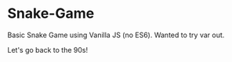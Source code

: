 # Snake-Game
Basic Snake Game using Vanilla JS (no ES6). Wanted to try var out.

Let's go back to the 90s!
